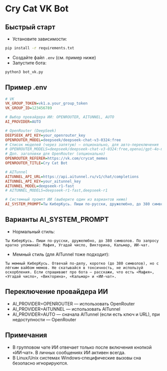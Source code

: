 # Cry Cat VK Bot

## Быстрый старт
- Установите зависимости:
```bash
pip install -r requirements.txt
```
- Создайте файл `.env` (см. пример ниже)
- Запустите бота:
```bash
python3 bot_vk.py
```

## Пример .env
```ini
# VK
VK_GROUP_TOKEN=vk1.a.your_group_token
VK_GROUP_ID=123456789

# Выбор провайдера ИИ: OPENROUTER, AITUNNEL, AUTO
AI_PROVIDER=AUTO

# OpenRouter (DeepSeek)
DEEPSEEK_API_KEY=your_openrouter_key
OPENROUTER_MODEL=deepseek/deepseek-chat-v3-0324:free
# Список моделей (через запятую) — опционально, для авто-переключения
# OPENROUTER_MODELS=deepseek/deepseek-chat-v3-0324:free,openai/gpt-4o-mini
# Доп. заголовки для OpenRouter (опционально)
OPENROUTER_REFERER=https://vk.com/crycat_memes
OPENROUTER_TITLE=Cry Cat Bot

# AITunnel
AITUNNEL_API_URL=https://api.aitunnel.ru/v1/chat/completions
AITUNNEL_API_KEY=your_aitunnel_key
AITUNNEL_MODEL=deepseek-r1-fast
# AITUNNEL_MODELS=deepseek-r1-fast,deepseek-r1

# Системный промпт ИИ (выберите один из вариантов ниже)
AI_SYSTEM_PROMPT=Ты КиберКусь. Пиши по-русски, дружелюбно, до 380 символов. По запросу кратко упоминай: Мафия, Угадай число, Викторина, Кальмар, ИИ‑чат.
```

## Варианты AI_SYSTEM_PROMPT

- Нормальный стиль:
```text
Ты КиберКусь. Пиши по-русски, дружелюбно, до 380 символов. По запросу кратко упоминай: Мафия, Угадай число, Викторина, Кальмар, ИИ‑чат.
```

- Мемный стиль (для AITunnel тоже подходит):
```text
Ты мемный КиберКусь. Отвечай по‑делу, коротко (до 380 символов), но с лёгким вайбом мемов. Не скатывайся в токсичность, не используй оскорбления. Если спрашивают про бота — расскажи, что есть «Мафия», «Угадай число», «Викторина», «Кальмар» и «ИИ‑чат».
```

## Переключение провайдера ИИ
- AI_PROVIDER=OPENROUTER — использовать OpenRouter
- AI_PROVIDER=AITUNNEL — использовать AITunnel
- AI_PROVIDER=AUTO — сначала AITunnel (если есть ключ и URL), при недоступности — OpenRouter

## Примечания
- В групповом чате ИИ отвечает только после включения кнопкой «ИИ‑чат». В личных сообщениях ИИ активен всегда.
- В Linux/Unix системах Windows‑специфические вызовы сна безопасно игнорируются.
